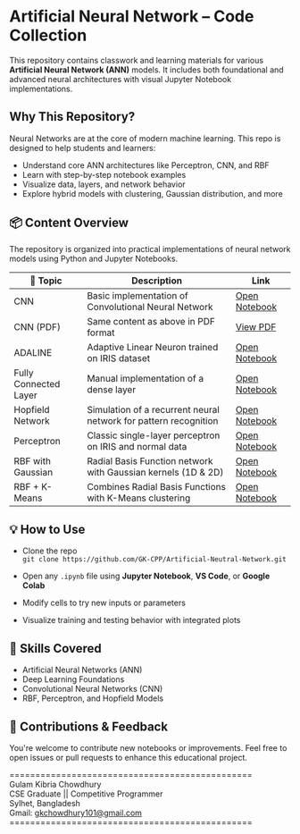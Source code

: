 # Artificial Neural Network – Code Collection

This repository contains classwork and learning materials for various **Artificial Neural Network (ANN)** models. It includes both foundational and advanced neural architectures with visual Jupyter Notebook implementations.


## Why This Repository?

Neural Networks are at the core of modern machine learning. This repo is designed to help students and learners:

- Understand core ANN architectures like Perceptron, CNN, and RBF
- Learn with step-by-step notebook examples
- Visualize data, layers, and network behavior
- Explore hybrid models with clustering, Gaussian distribution, and more

## 📦 Content Overview

The repository is organized into practical implementations of neural network models using Python and Jupyter Notebooks.

| 📘 Topic | Description | Link |
|---------|-------------|------|
| CNN | Basic implementation of Convolutional Neural Network | [Open Notebook](https://github.com/GK-CPP/Artificial-Neutral-Network/blob/master/Class%20Work/Convolutional%20Neural%20Network/Convolutional%20Neural%20Network%20.ipynb) |
| CNN (PDF) | Same content as above in PDF format | [View PDF](https://github.com/GK-CPP/Artificial-Neutral-Network/blob/master/Class%20Work/Convolutional%20Neural%20Network/Convolutional%20Neural%20Network(CNN).pdf) |
| ADALINE | Adaptive Linear Neuron trained on IRIS dataset | [Open Notebook](https://github.com/GK-CPP/Artificial-Neutral-Network/blob/master/Class%20Work/ADALINE%20with%20IRIS%20data.ipynb) |
| Fully Connected Layer | Manual implementation of a dense layer | [Open Notebook](https://github.com/GK-CPP/Artificial-Neutral-Network/blob/master/Class%20Work/Fully%20Connected%20Layer.ipynb) |
| Hopfield Network | Simulation of a recurrent neural network for pattern recognition | [Open Notebook](https://github.com/GK-CPP/Artificial-Neutral-Network/blob/master/Class%20Work/Hopfield%20Network.ipynb) |
| Perceptron | Classic single-layer perceptron on IRIS and normal data | [Open Notebook](https://github.com/GK-CPP/Artificial-Neutral-Network/blob/master/Class%20Work/Perceptron%20with%20normal%20and%20iris%20data.ipynb) |
| RBF with Gaussian | Radial Basis Function network with Gaussian kernels (1D & 2D) | [Open Notebook](https://github.com/GK-CPP/Artificial-Neutral-Network/blob/master/Class%20Work/RBF%20Network%20Using%20Gaussian%20Distribution(for%201D%20%26%202D%20data).ipynb) |
| RBF + K-Means | Combines Radial Basis Functions with K-Means clustering | [Open Notebook](https://github.com/GK-CPP/Artificial-Neutral-Network/blob/master/Class%20Work/Radial%20Basis%20Function%20with%20K-Mean%20Clustering.ipynb) |

## 💡 How to Use

- Clone the repo  
  `git clone https://github.com/GK-CPP/Artificial-Neutral-Network.git`

- Open any `.ipynb` file using **Jupyter Notebook**, **VS Code**, or **Google Colab**

- Modify cells to try new inputs or parameters

- Visualize training and testing behavior with integrated plots

## 🔧 Skills Covered

- Artificial Neural Networks (ANN)
- Deep Learning Foundations
- Convolutional Neural Networks (CNN)
- RBF, Perceptron, and Hopfield Models

## 🙌 Contributions & Feedback

You're welcome to contribute new notebooks or improvements. Feel free to open issues or pull requests to enhance this educational project.

=============================================== <br> 
Gulam Kibria Chowdhury <br>
CSE Graduate || Competitive Programmer <br>
Sylhet, Bangladesh <br>
Gmail: gkchowdhury101@gmail.com <br>
=============================================== <br>

